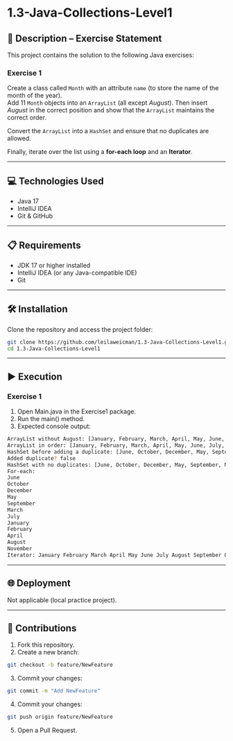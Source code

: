 # 1.3-Java-Collections-Level1

## 📄 Description – Exercise Statement

This project contains the solution to the following Java exercises:

### Exercise 1
Create a class called `Month` with an attribute `name` (to store the name of the month of the year).  
Add 11 `Month` objects into an `ArrayList` (all except *August*). Then insert *August* in the correct position and show that the `ArrayList` maintains the correct order.

Convert the `ArrayList` into a `HashSet` and ensure that no duplicates are allowed.

Finally, iterate over the list using a **for-each loop** and an **Iterator**.

---

## 💻 Technologies Used
- Java 17  
- IntelliJ IDEA  
- Git & GitHub  

---

## 📋 Requirements
- JDK 17 or higher installed  
- IntelliJ IDEA (or any Java-compatible IDE)  
- Git  

---

## 🛠️ Installation
Clone the repository and access the project folder:

```sh
git clone https://github.com/leilaweicman/1.3-Java-Collections-Level1.git
cd 1.3-Java-Collections-Level1
```

---

## ▶️ Execution

### Exercise 1

1. Open Main.java in the Exercise1 package.
2. Run the main() method.
3. Expected console output:

```sh
ArrayList without August: [January, February, March, April, May, June, July, September, October, November, December]
ArrayList in order: [January, February, March, April, May, June, July, August, September, October, November, December]
HashSet before adding a duplicate: [June, October, December, May, September, March, July, January, February, April, August, November]
Added duplicate? false
HashSet with no duplicates: [June, October, December, May, September, March, July, January, February, April, August, November]
For-each: 
June
October
December
May
September
March
July
January
February
April
August
November
Iterator: January February March April May June July August September October November December 
```

---

## 🌐 Deployment
Not applicable (local practice project).


---

## 🤝 Contributions

1. Fork this repository.
2. Create a new branch:
```sh
git checkout -b feature/NewFeature
```
3. Commit your changes:
```sh
git commit -m "Add NewFeature"
```
4. Commit your changes:
```sh
git push origin feature/NewFeature
```
5. Open a Pull Request.
